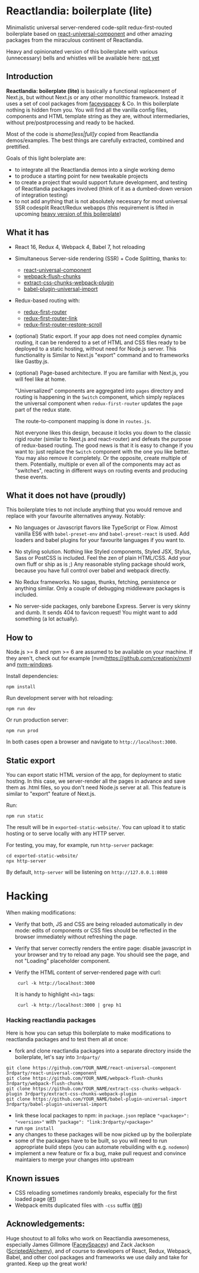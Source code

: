 # Reactlandia: boilerplate (lite)

Minimalistic universal server-rendered code-split redux-first-routed boilerplate based on [react-universal-component](https://github.com/faceyspacey/react-universal-component) and other amazing packages from the miraculous continent of Reactlandia.

Heavy and opinionated version of this boilerplate with various (unnecessary) bells and whistles will be available here: [not yet](TODO) 

## Introduction

**Reactlandia: boilerplate (lite)** is basically a functional replacement of Next.js, but without Next.js or any other monolithic framework. Instead it uses a set of cool packages from [faceyspacey](https://github.com/faceyspacey?tab=repositories) & Co. In this boilerplate nothing is hidden from you. You will find all the vanilla config files, components and HTML template string as they are, without intermediaries, without pre/postprocessing and ready to be hacked.

Most of the code is *shame\[less|full\]y* copied from Reactlandia demos/examples. The best things are carefully extracted, combined and prettified. 

Goals of this light bolerplate are:

 - to integrate all the Reactlandia demos into a single working demo
 - to produce a starting point for new tweakable projects
 - to create a project that would support future development, and testing of 
 Reactlandia packages involved (think of it as a dumbed-down version of integration testing)  
 - to not add anything that is not absolutely necessary for most universal SSR codesplit React/Redux webapps (this requirement is lifted in upcoming [heavy version of this boilerplate](TODO))


## What it has

 - React 16, Redux 4, Webpack 4, Babel 7, hot reloading
 
 - Simultaneous Server-side rendering (SSR) + Code Splitting, thanks to:
 
     - [react-universal-component](https://github.com/faceyspacey/react-universal-component)
     - [webpack-flush-chunks](https://github.com/faceyspacey/webpack-flush-chunks)
     - [extract-css-chunks-webpack-plugin](https://github.com/faceyspacey/extract-css-chunks-webpack-plugin) 
     - [babel-plugin-universal-import](https://github.com/faceyspacey/babel-plugin-universal-import)

  - Redux-based routing with:
  
     - [redux-first-router](https://github.com/faceyspacey/redux-first-router)
     - [redux-first-router-link](https://github.com/faceyspacey/redux-first-router-link)
     - [redux-first-router-restore-scroll](https://github.com/faceyspacey/redux-first-router-restore-scroll)

  - (optional) Static export. If your app does not need complex dynamic routing, it can be rendered to a set of HTML and CSS files ready to be deployed to a static hosting, without need for Node.js server. This functionality is Similar to Next.js "export" command and to frameworks like Gastby.js.

  - (optional) Page-based architecture. If you are familiar with Next.js, you will feel like at home.
  
    "Universalized" components are aggregated into `pages` directory and routing is happening in the `Switch` component, which simply replaces the universal component when `redux-first-router` updates the `page` part of the redux state.

    The route-to-component mapping is done in `routes.js`.

    Not everyone likes this design, because it locks you down to the classic rigid router 
    (similar to Next.js and react-router) and defeats the purpose of redux-based routing.
    The good news is that it is easy to change if you want to: just replace the 
    `Switch` component with the one you like better. You may also remove it completely.
    Or the opposite, create multiple of them. Potentially, multiple or even all of the components may act as "switches", reacting in different ways on routing events and producing these events.


## What it does not have (proudly)

  This boilerplate tries to not include anything that you would remove and replace with 
  your favourite alternatives anyway. Notably: 

  - No languages or Javascript flavors like TypeScript or Flow. Almost vanilla ES6 with `babel-preset-env` and `babel-preset-react` is used. Add loaders and babel plugins for your favourite languages if you want to.
  
  - No styling solution. Nothing like Styled components, Styled JSX, Stylus, 
  Sass or PostCSS is included. Feel the zen of plain HTML/CSS. Add your own fluff or ship as is ;)
  Any reasonable styling package should work, because you have full control over babel and webpack directly.
  
  - No Redux frameworks. No sagas, thunks, fetching, persistence or anything similar. 
  Only a couple of debugging middleware packages is included.
  
  - No server-side packages, only barebone Express. Server is very skinny and dumb. It sends 404 to favicon request! You might want to add something (a lot actually).


## How to

  Node.js >= 8 and npm >= 6 are assumed to be available on your machine. If they aren't, check out for example [nvm(https://github.com/creationix/nvm) and [nvm-windows](https://github.com/coreybutler/nvm-windows).

  Install dependencies:

    npm install
    
  Run development server with hot reloading:
  
    npm run dev
    
  Or run production server:

    npm run prod
    
  In both cases open a browser and navigate to `http://localhost:3000`.


## Static export

  You can export static HTML version of the app, for deployment to static 
  hosting. In this case, we server-render all the pages in advance and save them
  as .html files, so you don't need Node.js server at all. This feature is
  similar to "export" feature of Next.js.

  Run:

    npm run static

  The result will be in `exported-static-website/`.
  You can upload it to static hosting or to serve locally with any HTTP server.
  
  For testing, you may, for example, run `http-server` package:
  
    cd exported-static-website/
    npx http-server

  By default, `http-server` will be listening on `http://127.0.0.1:8080`

# Hacking

  When making modifications:

   - Verify that both, JS and CSS are being reloaded automatically in dev mode:
  edits of components or CSS files should be reflected in the browser immediately without refreshing the page.
  
   - Verify that server correctly renders the entire page: disable javascript in 
  your browser and try to reload any page. You should see the page, and not 
  "Loading" placeholder component.
  
   - Verify the HTML content of server-rendered page with curl:
  
          curl -k http://localhost:3000
     
      It is handy to highlight `<h1>` tags:

          curl -k http://localhost:3000 | grep h1

  ### Hacking reactlandia packages

  Here is how you can setup this boilerplate to make modifications to 
  reactlandia packages and to test them all at once:

   - fork and clone reactlandia packages into a separate directory 
   inside the boilerplate, let's say into `3rdparty/`
   
    git clone https://github.com/YOUR_NAME/react-universal-component 3rdparty/react-universal-component
    git clone https://github.com/YOUR_NAME/webpack-flush-chunks 3rdparty/webpack-flush-chunks
    git clone https://github.com/YOUR_NAME/extract-css-chunks-webpack-plugin 3rdparty/extract-css-chunks-webpack-plugin
    git clone https://github.com/YOUR_NAME/babel-plugin-universal-import 3rdparty/babel-plugin-universal-import
   
   - link these local packages to npm: in `package.json` replace 
   `"<package>": "<version>"`  with `"package": "link:3rdparty/<package>"`
   - run `npm install`
   - any changes to these packages will be now picked up by the boilerplate
   - some of the packages have to be built, so you will need to run
   appropriate build steps (you can automate rebuilding with e.g. `nodemon`)
   - implement a new feature or fix a bug, make pull request and convince 
   maintaiers to merge your changes into upstream
   
## Known issues

 - CSS reloading sometimes randomly breaks, especially for the first loaded page ([#1](https://github.com/ivan-aksamentov/reactlandia-bolerplate-lite/issues/1))
 - Webpack emits duplicated files with `-css` suffix ([#6](https://github.com/ivan-aksamentov/reactlandia-bolerplate-lite/issues/6))

## Acknowledgements:

Huge shoutout to all folks who work on Reactlandia awesomeness, especially James Gillmore ([FaceySpacey](https://github.com/faceyspacey)) and Zack Jackson ([ScriptedAlchemy](https://github.com/ScriptedAlchemy)), and of course to developers of React, Redux, Webpack, Babel, and other cool packages and frameworks we use daily and take for granted. Keep up the great work!
